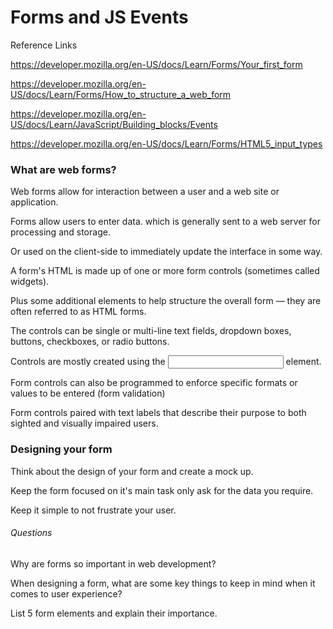 # Forms and JS Events

Reference Links

https://developer.mozilla.org/en-US/docs/Learn/Forms/Your_first_form

https://developer.mozilla.org/en-US/docs/Learn/Forms/How_to_structure_a_web_form

https://developer.mozilla.org/en-US/docs/Learn/JavaScript/Building_blocks/Events

https://developer.mozilla.org/en-US/docs/Learn/Forms/HTML5_input_types


### What are web forms?

Web forms allow for interaction between a user and a web site or application.

Forms allow users to enter data. which is generally sent to a web server for processing and storage.

Or used on the client-side to immediately update the interface in some way.

A form's HTML is made up of one or more form controls (sometimes called widgets).

Plus some additional elements to help structure the overall form — they are often referred to as HTML forms.

The controls can be single or multi-line text fields, dropdown boxes, buttons, checkboxes, or radio buttons. 

Controls are mostly created using the <input> element.

Form controls can also be programmed to enforce specific formats or values to be entered (form validation)

Form controls paired with text labels that describe their purpose to both sighted and visually impaired users.

### Designing your form

Think about the design of your form and create a mock up.

Keep the form focused on it's main task only ask for the data you require.

Keep it simple to not frustrate your user.









###### Questions

Why are forms so important in web development?


When designing a form, what are some key things to keep in mind when it comes to user experience?


List 5 form elements and explain their importance.
